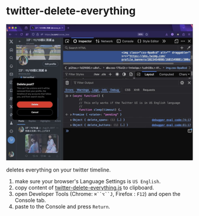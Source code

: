 # twitter-delete-everything

[![demo](images/demo.jpg)](https://raw.githubusercontent.com/cocoabox/twitter-delete-everything/master/images/demo.mp4)

deletes everything on your twitter timeline.

1. make sure your browser's Language Settings is `US English`.
2. copy content of [twitter-delete-everything.js](twitter-delete-everything.js) to clipboard.
3. open Developer Tools (Chrome: `⌘``⌥``J`, Firefox : `F12`) and open the Console tab.
4. paste to the Console and press `Return`.

